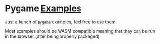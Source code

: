 # Pygame [Examples](https://github.com/Matiiss/pygame_examples/tree/main/pgex/examples)
Just a bunch of [`pygame`](https://github.com/pygame/pygame) examples, feel free to use them

Most examples should be WASM compatible meaning that they can be run in the browser (after being properly packaged)
